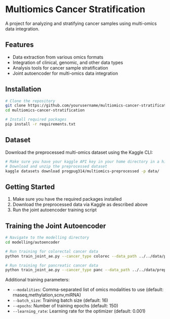 # Multiomics Cancer Stratification

A project for analyzing and stratifying cancer samples using multi-omics data integration.

## Features

- Data extraction from various omics formats
- Integration of clinical, genomic, and other data types
- Analysis tools for cancer sample stratification
- Joint autoencoder for multi-omics data integration

## Installation

```bash
# Clone the repository
git clone https://github.com/yourusername/multiomics-cancer-stratification.git
cd multiomics-cancer-stratification

# Install required packages
pip install -r requirements.txt
```

## Dataset

Download the preprocessed multi-omics dataset using the Kaggle CLI:

```bash
# Make sure you have your kaggle API key in your home directory in a hidden .kaggle folder
# Download and unzip the preprocessed dataset
kaggle datasets download progpug314/multiomics-preprocessed -p data/
```

## Getting Started

1. Make sure you have the required packages installed
2. Download the preprocessed data via Kaggle as described above
3. Run the joint autoencoder training script

## Training the Joint Autoencoder

```bash
# Navigate to the modelling directory
cd modelling/autoencoder

# Run training for colorectal cancer data
python train_joint_ae.py --cancer_type colorec --data_path ../../data/prepared_data_both.joblib --output_dir ../../results/autoencoder

# Run training for pancreatic cancer data
python train_joint_ae.py --cancer_type panc --data_path ../../data/prepared_data_both.joblib --output_dir ../../results/autoencoder
```

Additional training parameters:
- `--modalities`: Comma-separated list of omics modalities to use (default: rnaseq,methylation,scnv,miRNA)
- `--batch_size`: Training batch size (default: 16)
- `--epochs`: Number of training epochs (default: 150)
- `--learning_rate`: Learning rate for the optimizer (default: 0.001)

